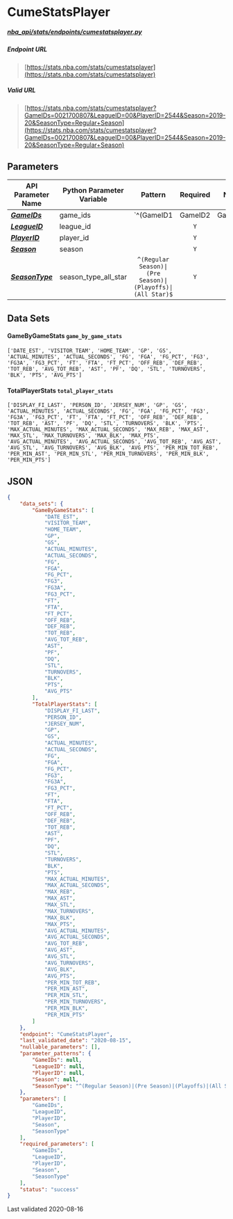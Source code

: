 # CumeStatsPlayer
##### [nba_api/stats/endpoints/cumestatsplayer.py](https://github.com/swar/nba_api/blob/master/src/nba_api/stats/endpoints/cumestatsplayer.py)

##### Endpoint URL
>[https://stats.nba.com/stats/cumestatsplayer](https://stats.nba.com/stats/cumestatsplayer)

##### Valid URL
>[https://stats.nba.com/stats/cumestatsplayer?GameIDs=0021700807&LeagueID=00&PlayerID=2544&Season=2019-20&SeasonType=Regular+Season](https://stats.nba.com/stats/cumestatsplayer?GameIDs=0021700807&LeagueID=00&PlayerID=2544&Season=2019-20&SeasonType=Regular+Season)

## Parameters
| API Parameter Name                                                                                                  | Python Parameter Variable |                          Pattern                           | Required | Nullable |
|---------------------------------------------------------------------------------------------------------------------|---------------------------|:----------------------------------------------------------:|:--------:|:--------:|
| [_**GameIDs**_](https://github.com/swar/nba_api/blob/master/docs/nba_api/stats/library/parameters.md#GameIDs)       | game_ids                  | `^(GameID1|GameID2|GameID3)$`                              |   `Y`    |          | 
| [_**LeagueID**_](https://github.com/swar/nba_api/blob/master/docs/nba_api/stats/library/parameters.md#LeagueID)     | league_id                 |                                                            |   `Y`    |          | 
| [_**PlayerID**_](https://github.com/swar/nba_api/blob/master/docs/nba_api/stats/library/parameters.md#PlayerID)     | player_id                 |                                                            |   `Y`    |          | 
| [_**Season**_](https://github.com/swar/nba_api/blob/master/docs/nba_api/stats/library/parameters.md#Season)         | season                    |                                                            |   `Y`    |          | 
| [_**SeasonType**_](https://github.com/swar/nba_api/blob/master/docs/nba_api/stats/library/parameters.md#SeasonType) | season_type_all_star      | `^(Regular Season)\|(Pre Season)\|(Playoffs)\|(All Star)$` |   `Y`    |          | 

## Data Sets
#### GameByGameStats `game_by_game_stats`
```text
['DATE_EST', 'VISITOR_TEAM', 'HOME_TEAM', 'GP', 'GS', 'ACTUAL_MINUTES', 'ACTUAL_SECONDS', 'FG', 'FGA', 'FG_PCT', 'FG3', 'FG3A', 'FG3_PCT', 'FT', 'FTA', 'FT_PCT', 'OFF_REB', 'DEF_REB', 'TOT_REB', 'AVG_TOT_REB', 'AST', 'PF', 'DQ', 'STL', 'TURNOVERS', 'BLK', 'PTS', 'AVG_PTS']
```

#### TotalPlayerStats `total_player_stats`
```text
['DISPLAY_FI_LAST', 'PERSON_ID', 'JERSEY_NUM', 'GP', 'GS', 'ACTUAL_MINUTES', 'ACTUAL_SECONDS', 'FG', 'FGA', 'FG_PCT', 'FG3', 'FG3A', 'FG3_PCT', 'FT', 'FTA', 'FT_PCT', 'OFF_REB', 'DEF_REB', 'TOT_REB', 'AST', 'PF', 'DQ', 'STL', 'TURNOVERS', 'BLK', 'PTS', 'MAX_ACTUAL_MINUTES', 'MAX_ACTUAL_SECONDS', 'MAX_REB', 'MAX_AST', 'MAX_STL', 'MAX_TURNOVERS', 'MAX_BLK', 'MAX_PTS', 'AVG_ACTUAL_MINUTES', 'AVG_ACTUAL_SECONDS', 'AVG_TOT_REB', 'AVG_AST', 'AVG_STL', 'AVG_TURNOVERS', 'AVG_BLK', 'AVG_PTS', 'PER_MIN_TOT_REB', 'PER_MIN_AST', 'PER_MIN_STL', 'PER_MIN_TURNOVERS', 'PER_MIN_BLK', 'PER_MIN_PTS']
```


## JSON
```json
{
    "data_sets": {
        "GameByGameStats": [
            "DATE_EST",
            "VISITOR_TEAM",
            "HOME_TEAM",
            "GP",
            "GS",
            "ACTUAL_MINUTES",
            "ACTUAL_SECONDS",
            "FG",
            "FGA",
            "FG_PCT",
            "FG3",
            "FG3A",
            "FG3_PCT",
            "FT",
            "FTA",
            "FT_PCT",
            "OFF_REB",
            "DEF_REB",
            "TOT_REB",
            "AVG_TOT_REB",
            "AST",
            "PF",
            "DQ",
            "STL",
            "TURNOVERS",
            "BLK",
            "PTS",
            "AVG_PTS"
        ],
        "TotalPlayerStats": [
            "DISPLAY_FI_LAST",
            "PERSON_ID",
            "JERSEY_NUM",
            "GP",
            "GS",
            "ACTUAL_MINUTES",
            "ACTUAL_SECONDS",
            "FG",
            "FGA",
            "FG_PCT",
            "FG3",
            "FG3A",
            "FG3_PCT",
            "FT",
            "FTA",
            "FT_PCT",
            "OFF_REB",
            "DEF_REB",
            "TOT_REB",
            "AST",
            "PF",
            "DQ",
            "STL",
            "TURNOVERS",
            "BLK",
            "PTS",
            "MAX_ACTUAL_MINUTES",
            "MAX_ACTUAL_SECONDS",
            "MAX_REB",
            "MAX_AST",
            "MAX_STL",
            "MAX_TURNOVERS",
            "MAX_BLK",
            "MAX_PTS",
            "AVG_ACTUAL_MINUTES",
            "AVG_ACTUAL_SECONDS",
            "AVG_TOT_REB",
            "AVG_AST",
            "AVG_STL",
            "AVG_TURNOVERS",
            "AVG_BLK",
            "AVG_PTS",
            "PER_MIN_TOT_REB",
            "PER_MIN_AST",
            "PER_MIN_STL",
            "PER_MIN_TURNOVERS",
            "PER_MIN_BLK",
            "PER_MIN_PTS"
        ]
    },
    "endpoint": "CumeStatsPlayer",
    "last_validated_date": "2020-08-15",
    "nullable_parameters": [],
    "parameter_patterns": {
        "GameIDs": null,
        "LeagueID": null,
        "PlayerID": null,
        "Season": null,
        "SeasonType": "^(Regular Season)|(Pre Season)|(Playoffs)|(All Star)$"
    },
    "parameters": [
        "GameIDs",
        "LeagueID",
        "PlayerID",
        "Season",
        "SeasonType"
    ],
    "required_parameters": [
        "GameIDs",
        "LeagueID",
        "PlayerID",
        "Season",
        "SeasonType"
    ],
    "status": "success"
}
```

Last validated 2020-08-16